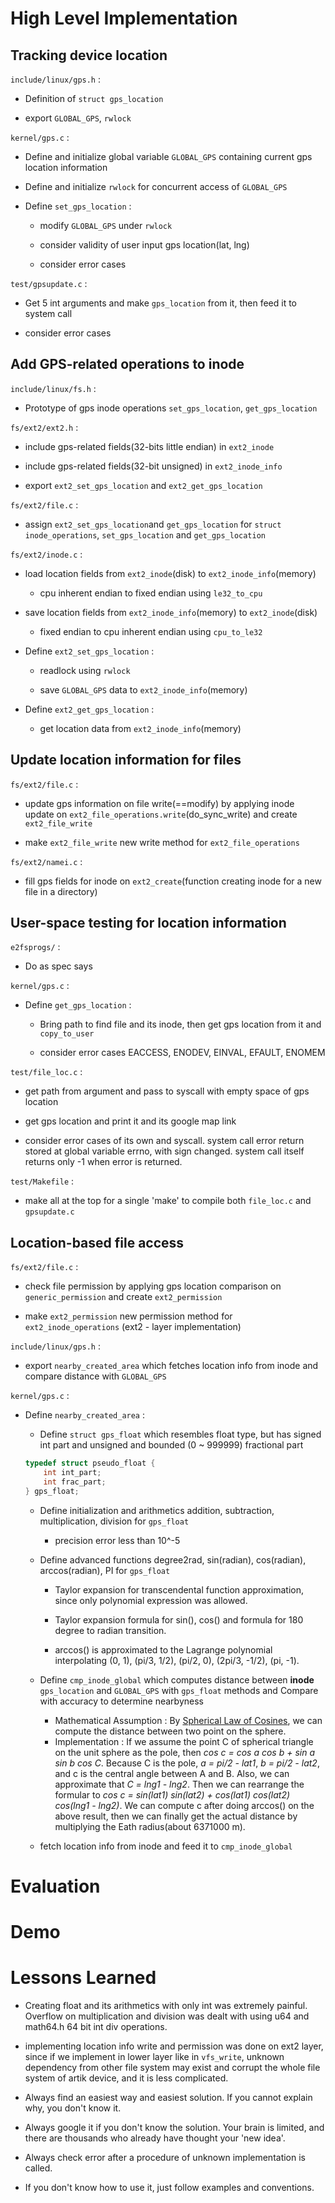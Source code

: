# High Level Implementation



## Tracking device location

`include/linux/gps.h` : 

- Definition of `struct gps_location`

- export `GLOBAL_GPS`, `rwlock`

`kernel/gps.c` : 

- Define and initialize global variable `GLOBAL_GPS` containing current gps location information

- Define and initialize `rwlock` for concurrent access of `GLOBAL_GPS`

- Define `set_gps_location` :

  - modify `GLOBAL_GPS` under `rwlock`

  - consider validity of user input gps location(lat, lng)

  - consider error cases

`test/gpsupdate.c` :

- Get 5 int arguments and make `gps_location` from it, then feed it to system call

- consider error cases

## Add GPS-related operations to inode

`include/linux/fs.h` :

- Prototype of gps inode operations `set_gps_location`, `get_gps_location`

`fs/ext2/ext2.h` :

- include gps-related fields(32-bits little endian) in `ext2_inode`

- include gps-related fields(32-bit unsigned) in `ext2_inode_info`

- export `ext2_set_gps_location` and `ext2_get_gps_location`

`fs/ext2/file.c` :

- assign `ext2_set_gps_location`and `get_gps_location` for `struct inode_operations`, `set_gps_location` and `get_gps_location`

`fs/ext2/inode.c` :

- load location fields from `ext2_inode`(disk) to `ext2_inode_info`(memory)

  - cpu inherent endian to fixed endian using `le32_to_cpu`

- save location fields from `ext2_inode_info`(memory) to `ext2_inode`(disk) 

  - fixed endian to cpu inherent endian using `cpu_to_le32`

- Define `ext2_set_gps_location` :

  - readlock using `rwlock`

  - save `GLOBAL_GPS` data to `ext2_inode_info`(memory)

- Define `ext2_get_gps_location` :

  - get location data from `ext2_inode_info`(memory)



## Update location information for files

`fs/ext2/file.c` :

- update gps information on file write(==modify) by applying inode update on `ext2_file_operations.write`(do_sync_write) and create `ext2_file_write`

- make `ext2_file_write` new write method for `ext2_file_operations`

`fs/ext2/namei.c` :

- fill gps fields for inode on `ext2_create`(function creating inode for a new file in a directory)



## User-space testing for location information

`e2fsprogs/` :

- Do as spec says

`kernel/gps.c` :

- Define `get_gps_location` :

  - Bring path to find file and its inode, then get gps location from it and `copy_to_user`

  - consider error cases EACCESS, ENODEV, EINVAL, EFAULT, ENOMEM

`test/file_loc.c` :

- get path from argument and pass to syscall with empty space of gps location

- get gps location and print it and its google map link

- consider error cases of its own and syscall. system call error return stored at global variable errno, with sign changed. system call itself returns only -1 when error is returned.

`test/Makefile` : 

- make all at the top for a single 'make' to compile both `file_loc.c` and `gpsupdate.c`



## Location-based file access

`fs/ext2/file.c` :

- check file permission by applying gps location comparison on `generic_permission` and create `ext2_permission`

- make `ext2_permission` new permission method for `ext2_inode_operations` (ext2 - layer implementation)

`include/linux/gps.h` :

- export `nearby_created_area` which fetches location info from inode and compare distance with `GLOBAL_GPS`

`kernel/gps.c` :

- Define `nearby_created_area` :

  - Define `struct gps_float` which resembles float type, but has signed int part and unsigned and bounded (0 ~ 999999) fractional part
  ```c
  typedef struct pseudo_float {
      int int_part;
      int frac_part;
  } gps_float;
  
  ```

  - Define initialization and arithmetics addition, subtraction, multiplication, division for `gps_float`

    - precision error less than 10^-5

  - Define advanced functions degree2rad, sin(radian), cos(radian), arccos(radian), PI for `gps_float`

    - Taylor expansion for transcendental function approximation, since only polynomial expression was allowed.

    - Taylor expansion formula for sin(), cos() and formula for 180 degree to radian transition.
    
    - arccos() is approximated to the Lagrange polynomial interpolating (0, 1), (pi/3, 1/2), (pi/2, 0), (2pi/3, -1/2), (pi, -1).

  - Define `cmp_inode_global` which computes distance between **inode** `gps_location` and `GLOBAL_GPS` with `gps_float` methods and Compare with accuracy to determine nearbyness

    - Mathematical Assumption : By [Spherical Law of Cosines](https://en.wikipedia.org/wiki/Spherical_law_of_cosines), we can compute the distance between two point on the sphere. 
    - Implementation : If we assume the point C of spherical triangle on the unit sphere as the pole, then *cos c = cos a cos b + sin a sin b cos C*. Because C is the pole, *a = pi/2 - lat1*, *b = pi/2 - lat2*, and c is the central angle between A and B. Also, we can approximate that *C = lng1 - lng2*. Then we can rearrange the formular to *cos c = sin(lat1) sin(lat2) + cos(lat1) cos(lat2) cos(lng1 - lng2)*. We can compute c after doing arccos() on the above result, then we can finally get the actual distance by multiplying the Eath radius(about 6371000 m).

  - fetch location info from inode and feed it to `cmp_inode_global`



# Evaluation

# Demo

# Lessons Learned

- Creating float and its arithmetics with only int was extremely painful. Overflow on multiplication and division was dealt with using u64 and math64.h 64 bit int div operations.

- implementing location info write and permission was done on ext2 layer, since if we implement in lower layer like in `vfs_write`, unknown dependency from other file system may exist and corrupt the whole file system of artik device, and it is less complicated.

- Always find an easiest way and easiest solution. If you cannot explain why, you don't know it.

- Always google it if you don't know the solution. Your brain is limited, and there are thousands who already have thought your 'new idea'.

- Always check error after a procedure of unknown implementation is called.

- If you don't know how to use it, just follow examples and conventions.


